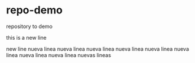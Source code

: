 # repo-demo
repository to demo

this is a new line

new line
nueva linea
nueva linea
nueva linea
nueva linea
nueva linea
nueva linea
nueva linea
nueva linea
nuevas lineas
